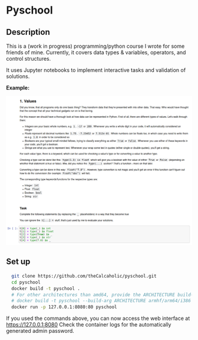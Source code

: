 # Pyschool

## Description

This is a (work in progress) programming/python course I wrote for some friends of mine.
Currently, it covers data types & variables, operators, and control structures.

It uses Jupyter notebooks to implement interactive tasks and validation of solutions.

**Example:**

![img.png](img/course_screenshot.png)

## Set up

```sh
  git clone https://github.com/theCalcaholic/pyschool.git
  cd pyschool
  docker build -t pyschool .
  # For other architectures than amd64, provide the ARCHITECTURE build-arg, e.g.:
  # docker build -t pyschool --build-arg ARCHITECTURE armhf/arm64/i386 .
  docker run -p 127.0.0.1:8080:80 pyschool
```

If you used the commands above, you can now access the web interface at https://127.0.0.1:8080
Check the container logs for the automatically generated admin password.
